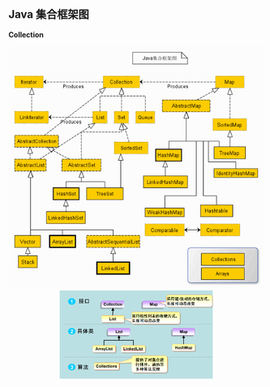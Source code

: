 ##  Java 集合框架图

**Collection**

<div align="center">
<img src="https://github.com/malele4th/Java_runoob/blob/master/collection/picture/collection.png" />  
</div>

<div align="center">
<img src="https://github.com/malele4th/Java_runoob/blob/master/collection/picture/collection_structure.png" width=60% height=60% />  
</div>
